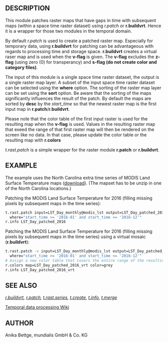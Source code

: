 ## DESCRIPTION

This module patches raster maps that have gaps in time with subsequent
maps (within a space time raster dataset) using *r.patch* or
**r.buildvrt**. Hence it is a wrapper for those two modules in the
temporal domain.

By default *r.patch* is used to create a patched raster map. Especially
for temporary data, using **r.buildvrt** for patching can be
advantageous with regards to processing time and storage space.
**r.buildvrt** creates a virtual raser map and is used when the
**v-flag** is given. The **v-flag** excludes the **z-flag** (using zero
(0) for transperancy) and **s-flag (do not create color and category
files)**.

The input of this module is a single space time raster dataset, the
output is a single raster map layer. A subset of the input space time
raster dataset can be selected using the **where** option. The sorting
of the raster map layer can be set using the **sort** option. Be aware
that the sorting of the maps significantly influences the result of the
patch. By default the maps are sorted by **desc** by the *start\_time*
so that the newest raster map is the first input map in
**r.patch**/**r.buildvrt**.

Please note that the color table of the first input raster is used for
the resulting map when the **v-flag** is used. Values in the resulting
raster map that exeed the range of that first raster map will then be
rendered on the screen like no data. In that case, please update the
color table or the resulting map with **r.colors**

*t.rast.patch* is a simple wrapper for the raster module **r.patch** or
**r.buildvrt**.

## EXAMPLE

The example uses the North Carolina extra time series of MODIS Land
Surface Temperature maps
([download](https://grass.osgeo.org/download/data/)). (The mapset has to
be unzip in one of the North Carolina locations.)

Patching the MODIS Land Surface Temperature for 2016 (filling missing
pixels by subsequent maps in the time series):

```sh
t.rast.patch input=LST_Day_monthly@modis_lst output=LST_Day_patched_2016 \
  where="start_time >= '2016-01' and start_time <= '2016-12'"
r.info LST_Day_patched_2016
```

Patching the MODIS Land Surface Temperature for 2016 (filling missing
pixels by subsequent maps in the time series) using a virtual mosaic
(**r.buildvrt**):

```sh
t.rast.patch -v input=LST_Day_monthly@modis_lst output=LST_Day_patched_2016_vrt \
  where="start_time >= '2016-01' and start_time <= '2016-12'"
# Assign a new color table that covers the entire range of the resulting map
r.colors map=LST_Day_patched_2016_vrt color=grey
r.info LST_Day_patched_2016_vrt
```

## SEE ALSO

*[r.buildvrt](https://grass.osgeo.org/grass-stable/manuals/r.buildvrt.html),
[r.patch](https://grass.osgeo.org/grass-stable/manuals/r.patch.html),
[t.rast.series](https://grass.osgeo.org/grass-stable/manuals/t.rast.series.html),
[t.create](https://grass.osgeo.org/grass-stable/manuals/t.create.html),
[t.info](https://grass.osgeo.org/grass-stable/manuals/t.info.html),
[t.merge](https://grass.osgeo.org/grass-stable/manuals/t.merge.html)*

[Temporal data processing
Wiki](https://grasswiki.osgeo.org/wiki/Temporal_data_processing)

## AUTHOR

Anika Bettge, mundialis GmbH & Co. KG
